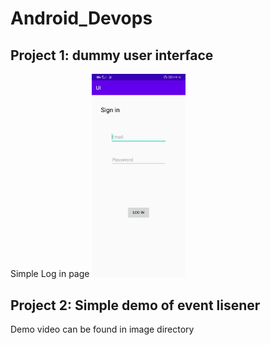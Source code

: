 # Android_Devops
<h2>Project 1: dummy user interface</h2>
Simple Log in page
<img src='https://github.com/jeff024/Android_Devops/blob/master/images/Project1_screenshot.jpg' width="150">
<h2>Project 2: Simple demo of event lisener</h2>
Demo video can be found in image directory
